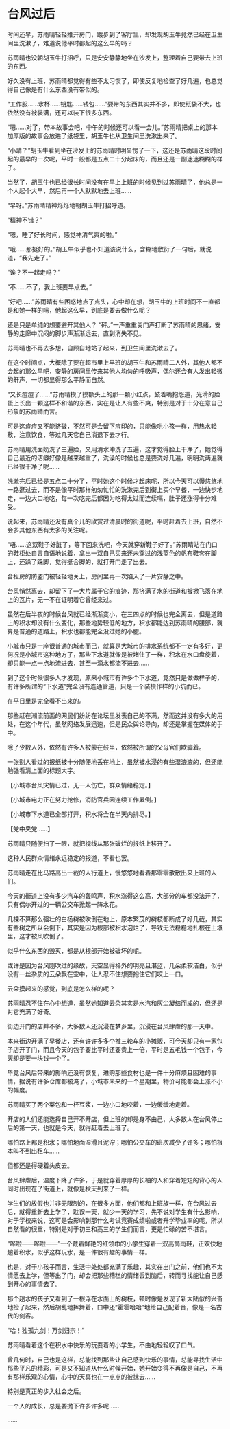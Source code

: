 # 台风过后

时间还早，苏雨晴轻轻推开房门，踱步到了客厅里，却发现胡玉牛竟然已经在卫生间里洗漱了，难道说他平时都起的这么早的吗？

苏雨晴也没朝胡玉牛打招呼，只是安安静静地坐在沙发上，整理着自己要带去上班的东西。

好久没有上班，苏雨晴都觉得有些不太习惯了，即使反复地检查了好几遍，也总觉得自己像是有什么东西没有带似的。

“工作服……水杯……钥匙……钱包……”要带的东西其实并不多，即使纸袋不大，也依然没有被装满，还可以装下很多东西。

“嗯……对了，带本故事会吧，中午的时候还可以看一会儿。”苏雨晴把桌上的那本加厚版的故事会放进了纸袋里，胡玉牛也从卫生间里洗漱出来了。

“小晴？”胡玉牛看到坐在沙发上的苏雨晴时明显愣了一下，这还是苏雨晴这段时间起的最早的一次呢，平时一般都是五点二十分起床的，而且还是一副迷迷糊糊的样子。

当然了，胡玉牛也已经很长时间没有在早上上班的时候见到过苏雨晴了，他总是一个人起个大早，然后再一个人默默地去上班……

“早呀。”苏雨晴精神烁烁地朝胡玉牛打招呼道。

“精神不错？”

“嗯，睡了好长时间，感觉神清气爽的啦。”

“哦……那挺好的。”胡玉牛似乎也不知道该说什么，含糊地敷衍了一句后，就说道，“我先走了。”

“诶？不一起走吗？”

“不……不了，我上班要早点去。”

“好吧……”苏雨晴有些困惑地点了点头，心中却在想，胡玉牛的上班时间不一直都是和她一样的吗，他起这么早，到底是要去做什么呢？

还是只是单纯的想要避开其他人？
“砰。”一声重重关门声打断了苏雨晴的思绪，安静的走廊中沉闷的脚步声渐渐远去，直到消失不见。

苏雨晴也不再去多想，自顾自地站了起来，到卫生间里洗漱去了。

在这个时间点，大概除了要在超市里上早班的胡玉牛和苏雨晴二人外，其他人都不会起的那么早吧，安静的房间里传来其他人均匀的呼吸声，偶尔还会有人发出轻微的鼾声，一切都显得那么平静而自然。

“又长痘痘了……”苏雨晴摸了摸额头上的那一颗小红点，鼓着嘴抱怨道，光滑的脸蛋上长出一颗这样不和谐的东西，实在是让人有些不爽，特别是对于十分在意自己形象的苏雨晴而言。

可是这痘痘又不能挤破，不然可是会留下痘印的，只能像哄小孩一样，用热水轻敷，注意饮食，等过几天它自己消退下去才行。

苏雨晴用洗面奶洗了三遍脸，又用清水冲洗了五遍，这才觉得脸上干净了，她觉得自己最近的洁癖好像是越来越重了，洗澡的时候也总是要洗好几遍，明明洗两遍就已经很干净了呢……

洗漱完后已经是五点二十分了，平时她这个时候才起床呢，所以今天可以慢悠悠地一路逛过去，而不是像平时那样匆匆忙忙的洗漱完后到街上买个早餐，一边快步地走，一边大口地吃，每一次吃完后都因为吃得太过而连续嗝，肚子还涨得十分难受。

说起来，苏雨晴还没有真个儿的欣赏过清晨时的街道呢，平时赶着去上班，自然不会多其他东西有太多的关注呢。

“唔……这双鞋子好脏了，等下回来洗吧，今天就穿新鞋子好了。”苏雨晴站在门口的鞋柜处自言自语地说着，拿出一双自己买来还未穿过的浅蓝色的帆布鞋套在脚上，还跺了跺脚，觉得挺合脚的，就打开门走了出去。

合租房的防盗门被轻轻地关上，房间里再一次陷入了一片安静之中。

台风悄然离去，却留下了一大片属于它的痕迹，那挤满了水的街道和被掀飞落在地上的瓦片，无一不在证明着它曾经来过。

虽然在后半夜的时候台风就已经渐渐变小，在三四点的时候也完全离去，但是道路上的积水却没有什么变化，那些地势较低的地方，积水都能达到苏雨晴的腰部，就算是普通的道路上，积水也都能完全没过她的小腿。

小城市只是一座很普通的城市而已，就算是大城市的排水系统都不一定有多好，更何况是小城市这种地方了，那些下水道就像是被堵住了一样，积水在水口盘旋着，却只能一点一点地流进去，甚至一滴水都流不进去……

到了这个时候很多人才发现，原来小城市有许多个下水道，竟然只是做做样子的，有许多所谓的“下水道”完全没有连通管道，只是一个装模作样的小坑而已。

在平日里是完全看不出来的。

那些赶在潮流前面的网民们纷纷在论坛里发表自己的不满，然而这并没有多大的用处，在这个年代，虽然网络发展迅速，但是民众舆论导向，却还是掌握在媒体的手中。

除了少数人外，依然有许多人被蒙在鼓里，依然被所谓的父母官们欺骗着。

一张别人看过的报纸被十分随便地丢在地上，虽然被水浸的有些湿漉漉的，但还能勉强看清上面的标题大字。

【小城市台风灾情已过，无一人伤亡，群众情绪稳定。】

【小城市电力正在努力抢修，消防官兵因连续工作累倒。】

【小城市下水道已全部打开，积水将会在半天内排尽。】

【党中央党……】

苏雨晴只随便扫了一眼，就把视线从那张破烂的报纸上移开了。

这种人民群众情绪永远稳定的报道，不看也罢。

苏雨晴走在比马路高出一截的人行道上，慢悠悠地看着那零零散散出来上班的人们。

今天的街道上没有多少汽车的轰鸣声，积水涨得这么高，大部分的车都没法开了，只有偶尔开过的一辆公交车掀起一阵水花。

几棵不算那么强壮的白杨树被吹倒在地上，原本繁茂的树枝都断成了好几截，其实有些树之所以会倒下，其实是因为根部被积水泡烂了，导致无法稳稳地扎根在土壤里，这才被风吹倒了。

似乎什么东西的毁灭，都是从根部开始被破坏的呢。

或许是因为台风刚吹过的缘故，天空显得格外的明亮且湛蓝，几朵柔软洁白，似乎没有一丝杂质的云朵飘在空中，让人忍不住想要抱住它们咬上一口。

云朵摸起来的感觉，到底是怎么样的呢？

苏雨晴忍不住在心中想道，虽然她知道云朵其实是水汽和灰尘凝结而成的，但还是对它充满了好奇。

街边开门的店并不多，大多数人还沉浸在梦乡里，沉浸在台风肆虐的那一天中。

本来街边开满了早餐店，还有许许多多个推三轮车的小摊贩，可今天却只有一家包子店开了门，而且今天的包子要比平时还要贵上一倍，平时是五毛钱一个包子，今天却是要一块钱一个了。

毕竟台风后带来的影响还没有恢复，进购那些食材也是一件十分麻烦且困难的事情，据说有许多仓库都被淹了，小城市未来的一个星期里，物价可能都会上涨不小的幅度。

苏雨晴买了两个菜包和一杯豆浆，一边小口地咬着，一边缓缓地走着。

开店的人们还能选择自己开不开店，但上班的却是身不由己，大多数人在台风停止后的第一天，也就是今天，就得赶着去上班了。

哪怕路上都是积水；哪怕地面湿滑且泥泞；哪怕公交车的班次减少了许多；哪怕根本叫不到出租车……

但都还是得硬着头皮去。

台风肆虐后，温度下降了许多，于是就穿着厚厚的长袖的人和穿着短短的背心的人同时出现在了街道上，就像是秋天到来了一样。

学生们的放假也并非无限制的，在很多方面，他们都和上班族一样，在台风过去后，就得重新去上学了，耽误一天，就少一天的学习，先不说对学生有什么影响，对于学校来说，这可是会影响到那什么考试竞赛成绩啦或者升学毕业率的呢，所以自然看的很重，特别是对于初三和高三的学生们而言，更是忙碌的苦不堪言。

“哗啦——哗啦——”一个戴着鲜艳的红领巾的小学生穿着一双高筒雨鞋，正欢快地趟着积水，似乎这样玩水，是一件很有趣的事情一样。

也是，对于小孩子而言，生活中处处都充满了乐趣，其实在出门之前，他们也不太情愿去上学，但等出了门，却会把那些糟糕的情绪丢到脑后，转而寻找能让自己感到开心的事情去了。

那个趟水的孩子又看到了一根浮在水面上的树枝，顿时像是发现了新大陆似的兴奋地捡了起来，然后胡乱地挥舞着，口中还“霍霍哈哈”地给自己配着音，像是一名古代的剑客。

“哈！独孤九剑！万剑归宗！”

苏雨晴看着这个在积水中快乐的玩耍着的小学生，不由地轻轻叹了口气。

曾几何时，自己也是这样，总能找到那些让自己感到快乐的事情，总能寻找生活中那些平凡的精彩，可是又不知道从什么时候开始，她开始变得不再像是自己，不再有那样乐观的心情，心中的天真也在一点点的被抹去……

特别是真正的步入社会之后。

一个人的成长，总是要抛下许多许多呢……

……
